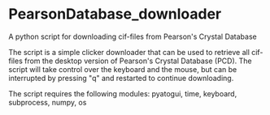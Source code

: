 # PearsonDatabase_downloader
A python script for downloading cif-files from Pearson's Crystal Database

The script is a simple clicker downloader that can be used to retrieve all cif-files from the desktop version of Pearson's Crystal Database (PCD). The script will take control over the keyboard and the mouse, but can be interrupted by pressing "q" and restarted to continue downloading.

The script requires the following modules: pyatogui, time, keyboard, subprocess, numpy, os
